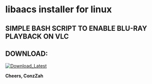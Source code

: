 # libaacs installer for linux 

## SIMPLE BASH SCRIPT TO ENABLE BLU-RAY PLAYBACK ON VLC

## DOWNLOAD:
<p>
  <a href="https://github.com/ConzZah/libaacs-installer-for-linux/archive/refs/heads/main.zip">
    <img alt="Download_Latest" src="https://img.shields.io/badge/download-latest-0688CB.svg">
  </a>
</p>

**Cheers,
ConzZah**
